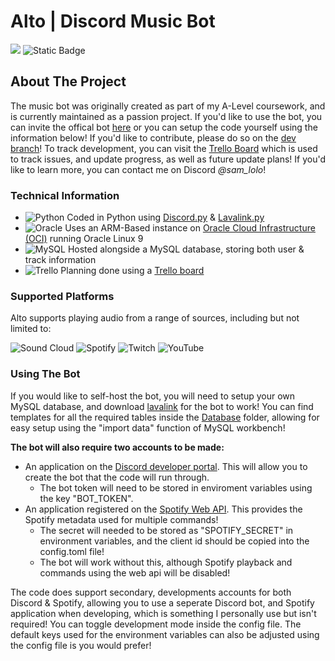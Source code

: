 # Alto | Discord Music Bot
[![](https://dcbadge.vercel.app/api/shield/803939964092940308?bot=true&style=flat)](https://discord.com/api/oauth2/authorize?client_id=803939964092940308&permissions=414836976704&scope=bot)
![Static Badge](https://img.shields.io/badge/Version-1.1-blue?style=flat)

## About The Project
The music bot was originally created as part of my A-Level coursework, and is currently maintained as a passion project. If you'd like to use the bot, you can invite the offical bot [here](https://discord.com/api/oauth2/authorize?client_id=803939964092940308&permissions=414836976704&scope=bot) or you can setup the code yourself using the information below! If you'd like to contribute, please do so on the [dev branch](https://github.com/SamLolo/Alto/tree/dev)! To track development, you can visit the [Trello Board](https://trello.com/b/nghSiaQg/development) which is used to track issues, and update progress, as well as future update plans! If you'd like to learn more, you can contact me on Discord *@sam_lolo*!

### Technical Information
- ![Python](https://img.shields.io/badge/python-3670A0?style=flat-square&logo=python&logoColor=ffdd54) Coded in Python using [Discord.py](https://github.com/Rapptz/discord.py) & [Lavalink.py](https://github.com/Devoxin/Lavalink.py)
- ![Oracle](https://img.shields.io/badge/Oracle-F80000?style=flat-square&logo=oracle&logoColor=white)  Uses an ARM-Based instance on [Oracle Cloud Infrastructure (OCI)](https://www.oracle.com/cloud/) running Oracle Linux 9
- ![MySQL](https://img.shields.io/badge/mysql-%2300f.svg?style=flat-squaree&logo=mysql&logoColor=white) Hosted alongside a MySQL database, storing both user & track information
- ![Trello](https://img.shields.io/badge/Trello-%23026AA7.svg?style=flat-square&logo=Trello&logoColor=white) Planning done using a [Trello board](https://trello.com/b/nghSiaQg/development)

### Supported Platforms
Alto supports playing audio from a range of sources, including but not limited to:

![Sound Cloud](https://img.shields.io/badge/sound%20cloud-FF5500?style=for-the-badge&logo=soundcloud&logoColor=white)
![Spotify](https://img.shields.io/badge/Spotify-1ED760?style=for-the-badge&logo=spotify&logoColor=white)
![Twitch](https://img.shields.io/badge/Twitch-9347FF?style=for-the-badge&logo=twitch&logoColor=white)
![YouTube](https://img.shields.io/badge/YouTube-%23FF0000.svg?style=for-the-badge&logo=YouTube&logoColor=white)

### Using The Bot
If you would like to self-host the bot, you will need to setup your own MySQL database, and download [lavalink](https://github.com/lavalink-devs/Lavalink) for the bot to work! You can find templates for all the required tables inside the [Database](https://github.com/SamLolo/Alto/tree/main/Database) folder, allowing for easy setup using the "import data" function of MySQL workbench!

**The bot will also require two accounts to be made:**
- An application on the [Discord developer portal](https://discord.com/developers). This will allow you to create the bot that the code will run through.
  - The bot token will need to be stored in enviroment variables using the key "BOT_TOKEN".
- An application registered on the [Spotify Web API](https://developer.spotify.com/documentation/web-api). This provides the Spotify metadata used for multiple commands!
  - The secret will needed to be stored as "SPOTIFY_SECRET" in environment variables, and the client id should be copied into the config.toml file!
  - The bot will work without this, although Spotify playback and commands using the web api will be disabled!

The code does support secondary, developments accounts for both Discord & Spotify, allowing you to use a seperate Discord bot, and Spotify application when developing, which is something I personally use but isn't required! You can toggle development mode inside the config file. The default keys used for the environment variables can also be adjusted using the config file is you would prefer!

